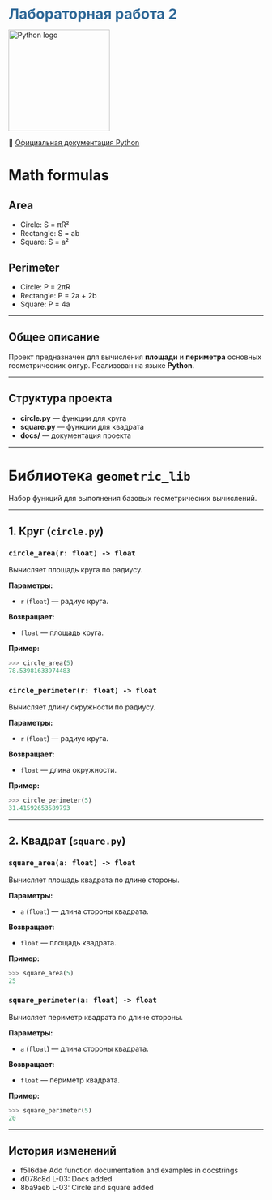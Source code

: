 <h1 style="color:#306998; margin-bottom:0.2em;">Лабораторная работа 2</h1>

<p>
  <img src="https://www.python.org/static/community_logos/python-logo.png"
       alt="Python logo" width="200">
</p>

<p>
  🔗 <a href="https://docs.python.org/3/" target="_blank">Официальная документация Python</a>
</p>

# Math formulas
## Area
- Circle: S = πR²
- Rectangle: S = ab
- Square: S = a²

## Perimeter
- Circle: P = 2πR
- Rectangle: P = 2a + 2b
- Square: P = 4a

---

## Общее описание
Проект предназначен для вычисления **площади** и **периметра** основных геометрических фигур.
Реализован на языке **Python**.

---

## Структура проекта
- **circle.py** — функции для круга
- **square.py** — функции для квадрата
- **docs/** — документация проекта

---

# Библиотека `geometric_lib`

Набор функций для выполнения базовых геометрических вычислений.

---

## 1. Круг (`circle.py`)

### `circle_area(r: float) -> float`
Вычисляет площадь круга по радиусу.

**Параметры:**
- `r` (`float`) — радиус круга.

**Возвращает:**
- `float` — площадь круга.

**Пример:**
```python
>>> circle_area(5)
78.53981633974483
```

### `circle_perimeter(r: float) -> float`
Вычисляет длину окружности по радиусу.

**Параметры:**
- `r` (`float`) — радиус круга.

**Возвращает:**
- `float` — длина окружности.

**Пример:**
```python
>>> circle_perimeter(5)
31.41592653589793
```

---

## 2. Квадрат (`square.py`)

### `square_area(a: float) -> float`
Вычисляет площадь квадрата по длине стороны.

**Параметры:**
- `a` (`float`) — длина стороны квадрата.

**Возвращает:**
- `float` — площадь квадрата.

**Пример:**
```python
>>> square_area(5)
25
```

### `square_perimeter(a: float) -> float`
Вычисляет периметр квадрата по длине стороны.

**Параметры:**
- `a` (`float`) — длина стороны квадрата.

**Возвращает:**
- `float` — периметр квадрата.

**Пример:**
```python
>>> square_perimeter(5)
20
```

---

## История изменений

- f516dae Add function documentation and examples in docstrings
- d078c8d L-03: Docs added
- 8ba9aeb L-03: Circle and square added

